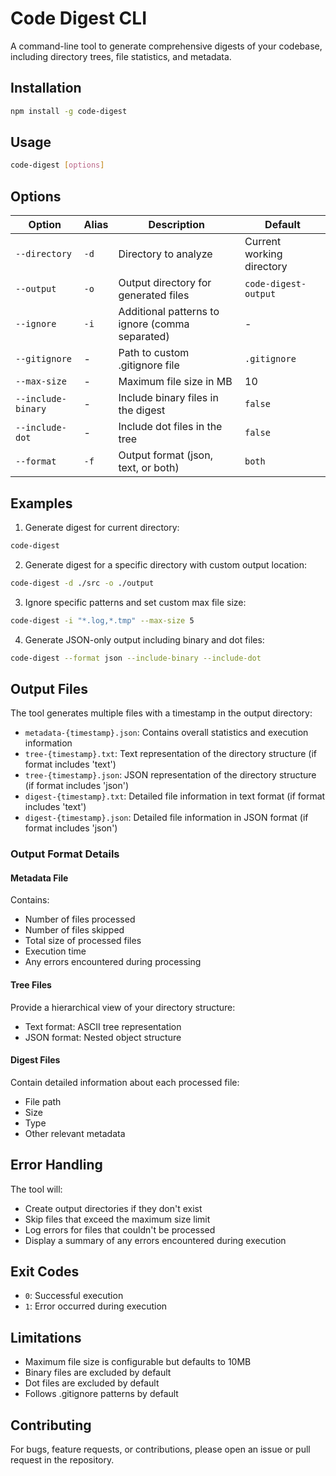 # Code Digest CLI

A command-line tool to generate comprehensive digests of your codebase, including directory trees, file statistics, and metadata.

## Installation

```bash
npm install -g code-digest
```

## Usage

```bash
code-digest [options]
```

## Options

| Option | Alias | Description | Default |
|--------|-------|-------------|----------|
| `--directory` | `-d` | Directory to analyze | Current working directory |
| `--output` | `-o` | Output directory for generated files | `code-digest-output` |
| `--ignore` | `-i` | Additional patterns to ignore (comma separated) | - |
| `--gitignore` | - | Path to custom .gitignore file | `.gitignore` |
| `--max-size` | - | Maximum file size in MB | 10 |
| `--include-binary` | - | Include binary files in the digest | `false` |
| `--include-dot` | - | Include dot files in the tree | `false` |
| `--format` | `-f` | Output format (json, text, or both) | `both` |

## Examples

1. Generate digest for current directory:
```bash
code-digest
```

2. Generate digest for a specific directory with custom output location:
```bash
code-digest -d ./src -o ./output
```

3. Ignore specific patterns and set custom max file size:
```bash
code-digest -i "*.log,*.tmp" --max-size 5
```

4. Generate JSON-only output including binary and dot files:
```bash
code-digest --format json --include-binary --include-dot
```

## Output Files

The tool generates multiple files with a timestamp in the output directory:

- `metadata-{timestamp}.json`: Contains overall statistics and execution information
- `tree-{timestamp}.txt`: Text representation of the directory structure (if format includes 'text')
- `tree-{timestamp}.json`: JSON representation of the directory structure (if format includes 'json')
- `digest-{timestamp}.txt`: Detailed file information in text format (if format includes 'text')
- `digest-{timestamp}.json`: Detailed file information in JSON format (if format includes 'json')

### Output Format Details

#### Metadata File
Contains:
- Number of files processed
- Number of files skipped
- Total size of processed files
- Execution time
- Any errors encountered during processing

#### Tree Files
Provide a hierarchical view of your directory structure:
- Text format: ASCII tree representation
- JSON format: Nested object structure

#### Digest Files
Contain detailed information about each processed file:
- File path
- Size
- Type
- Other relevant metadata

## Error Handling

The tool will:
- Create output directories if they don't exist
- Skip files that exceed the maximum size limit
- Log errors for files that couldn't be processed
- Display a summary of any errors encountered during execution

## Exit Codes

- `0`: Successful execution
- `1`: Error occurred during execution

## Limitations

- Maximum file size is configurable but defaults to 10MB
- Binary files are excluded by default
- Dot files are excluded by default
- Follows .gitignore patterns by default

## Contributing

For bugs, feature requests, or contributions, please open an issue or pull request in the repository.
